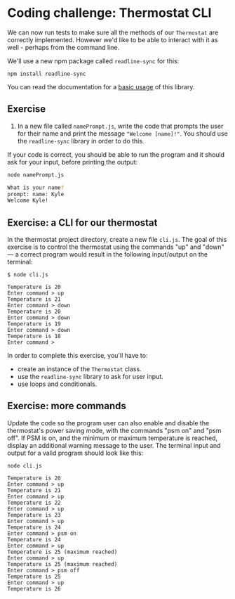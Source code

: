 # Coding challenge: Thermostat CLI

We can now run tests to make sure all the methods of our `Thermostat` are correctly implemented. However we'd like to be able to interact with it as well - perhaps from the command line.

We'll use a new npm package called `readline-sync` for this:

```
npm install readline-sync
```

You can read the documentation for a [basic usage](https://github.com/anseki/readline-sync#basic-methods) of this library.

## Exercise

1. In a new file called `namePrompt.js`, write the code that prompts the user for their name and print the message `"Welcome [name]!"`. You should use the `readline-sync` library in order to do this.

If your code is correct, you should be able to run the program and it should ask for your input, before printing the output:

```bash
node namePrompt.js

What is your name? 
prompt: name: Kyle
Welcome Kyle!
```

## Exercise: a CLI for our thermostat


In the thermostat project directory, create a new file `cli.js`. The goal of this exercise is to control the thermostat using the commands "up" and "down" — a correct program would result in the following input/output on the terminal:

```
$ node cli.js

Temperature is 20
Enter command > up
Temperature is 21
Enter command > down
Temperature is 20
Enter command > down
Temperature is 19
Enter command > down
Temperature is 18
Enter command > 

```

In order to complete this exercise, you'll have to:

 * create an instance of the `Thermostat` class.
 * use the `readline-sync` library to ask for user input.
 * use loops and conditionals.

## Exercise: more commands

Update the code so the program user can also enable and disable the thermostat's power saving mode, with the commands "psm on" and "psm off". If PSM is on, and the minimum or maximum temperature is reached, display an additional warning message to the user. The terminal input and output for a valid program should look like this:

```
node cli.js

Temperature is 20
Enter command > up
Temperature is 21
Enter command > up
Temperature is 22
Enter command > up
Temperature is 23
Enter command > up
Temperature is 24
Enter command > psm on
Temperature is 24
Enter command > up
Temperature is 25 (maximum reached)
Enter command > up
Temperature is 25 (maximum reached)
Enter command > psm off
Temperature is 25
Enter command > up
Temperature is 26
```

